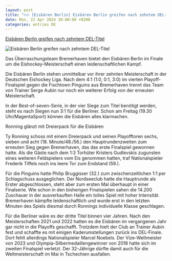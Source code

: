 ```yaml
---
layout: post
title: "🔥🔥 [Eisbären Berlin] Eisbären Berlin greifen nach zehntem DEL-Titel"
date: Mon, 22 Apr 2024 10:00:00 +0200
categories: entries DE
---
```

[Eisbären Berlin greifen nach zehntem DEL-Titel](https://www.schwaebische.de/sport/eisbaeren-berlin-greifen-nach-zehntem-del-titel-2468323)

![Eisbären Berlin greifen nach zehntem DEL-Titel](https://cdn.schwaebische.de/2024/04/23/2ccda177-8a7f-425d-8370-087e7adfadc9.jpeg)

Das Überraschungsteam Bremerhaven bietet den Eisbären Berlin im Finale um die Eishockey-Meisterschaft einen leidenschaftlichen Kampf.

Die Eisbären Berlin stehen unmittelbar vor ihrer zehnten Meisterschaft in der Deutschen Eishockey Liga. Nach dem 4:1 (1:0, 0:1, 3:0) im vierten Playoff-Finalspiel gegen die Fischtown Pinguins aus Bremerhaven trennt das Team von Trainer Serge Aubin nur noch ein weiterer Erfolg von der erneuten Meisterschaft.

In der Best-of-seven-Serie, in der vier Siege zum Titel benötigt werden, steht es nach Siegen nun 3:1 für die Berliner. Schon am Freitag (19.30 Uhr/MagentaSport) können die Eisbären alles klarmachen.

Ronning glänzt mit Dreierpack für die Eisbären

Ty Ronning schoss mit einem Dreierpack und seinen Playofftoren sechs, sieben und acht (18. Minute/48./56.) den Hauptrundenzweiten zum erneuten Sieg gegen Bremerhaven, das das erste Finalspiel gewonnen hatte. Als die Gäste nach dem 1:3 Torhüter Kristers Gudlevskis zugunsten eines weiteren Feldspielers vom Eis genommen hatten, traf Nationalspieler Frederik Tiffels noch ins leere Tor zum Endstand (59.).

Für die Pinguins hatte Philip Bruggisser (32.) zum zwischenzeitlichen 1:1 per Schlagschuss ausgeglichen. Der Nordseeclub hatte die Hauptrunde als Erster abgeschlossen, steht aber zum ersten Mal überhaupt in einer Finalserie. Wie schon in den bisherigen Finalspielen sahen die 14.200 Zuschauer in der ausverkauften Halle ein tolles Spiel mit hoher Intensität. Bremerhaven kämpfte leidenschaftlich und wurde erst in den letzten Minuten des Spiels diesmal durch Ronnings individuelle Klasse geschlagen.

Für die Berliner wäre es der dritte Titel binnen vier Jahren. Nach den Meisterschaften 2021 und 2022 hatten es die Eisbären im vergangenen Jahr gar nicht in die Playoffs geschafft. Trotzdem hielt der Club an Trainer Aubin fest und schaffte es mit einigen Kaderumstellungen zurück ins DEL-Finale. Dort fehlt allerdings Nationalspieler Marcel Noebels. Der Vize-Weltmeister von 2023 und Olympia-Silbermedaillengewinner von 2018 hatte sich im zweiten Finalspiel verletzt. Der 32-Jährige dürfte damit auch für die Weltmeisterschaft im Mai in Tschechien ausfallen.

